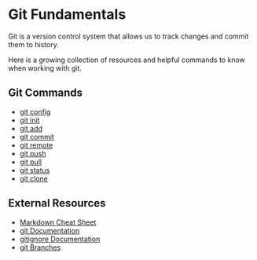 # Git Fundamentals

Git is a version control system that allows us to track changes and commit them to history.

Here is a growing collection of resources and helpful commands to know when working with git.  

## Git Commands
- [git config](./commands/Config.md)
- [git init](./commands/Init.md)
- [git add](./commands/Add.md)
- [git commit](./commands/Commit.md)
- [git remote](./commands/Remote.md)
- [git push](./commands./Push.md)
- [git pull](./commands/Pull.md)
- [git status](./commands/Status.md)
- [git clone](./commands/Clone.md)

## External Resources 
- [Markdown Cheat Sheet](https://www.markdownguide.org/cheat-sheet/)
- [git Documentation](https://git-scm.com/docs)
- [gitignore Documentation](https://git-scm.com/docs/gitignore)
- [git Branches](https://git-scm.com/book/en/v2/Git-Branching-Branches-in-a-Nutshell)
